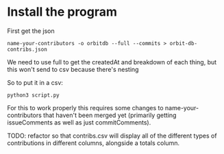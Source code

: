 # Install the program
First get the json

```
name-your-contributors -o orbitdb --full --commits > orbit-db-contribs.json
```

We need to use full to get the createdAt and breakdown of each thing, but this won't send to csv because there's nesting

So to put it in a csv:

```
python3 script.py
```

For this to work properly this requires some changes to name-your-contributors that haven't been merged yet (primarily getting issueComments as well as just commitComments).

TODO: refactor so that contribs.csv will display all of the different types of contributions in different columns, alongside a totals column.
